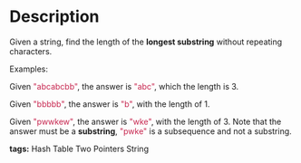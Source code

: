 Description
===========
Given a string, find the length of the **longest substring** without repeating characters.

Examples:

Given <font color="#c7254e">"abcabcbb"</font>, the answer is <font color="#c7254e">"abc"</font>, which the length is 3.

Given <font color="#c7254e">"bbbbb"</font>, the answer is <font color="#c7254e">"b"</font>, with the length of 1.

Given <font color="#c7254e">"pwwkew"</font>, the answer is <font color="#c7254e">"wke"</font>, with the length of 3. Note that the answer must be a **substring**, <font color="#c7254e">"pwke"</font> is a subsequence and not a substring.

**tags:** Hash Table Two Pointers String